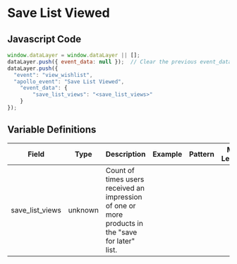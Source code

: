 # Save List Viewed

### 

## Javascript Code
```js
window.dataLayer = window.dataLayer || [];
dataLayer.push({ event_data: null });  // Clear the previous event_data object.
dataLayer.push({
  "event": "view_wishlist",
  "apollo_event": "Save List Viewed",
    "event_data": {
        "save_list_views": "<save_list_views>"
    }
});
```

## Variable Definitions

|Field|Type|Description|Example|Pattern|Min Length|Max Length|Minimum|Maximum|Multiple Of|
| --- | --- | --- | --- | --- | --- | --- | --- | --- | --- |
|save_list_views|unknown|Count of times users received an impression of one or more products in the "save for later" list.||||||||




